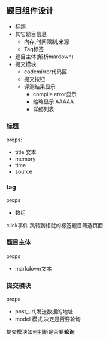 

## 题目组件设计

 - 标题
 - 其它题目信息
   - 内存,时间限制,来源
   - Tag标签
 - 题目主体(解析mardown)
 - 提交模块
   - codemirror代码区
   - 提交按钮
   - 评测结果显示
     - compile error显示
     - 缩略显示 AAAAA
     - 详细列表

### 标题

props:

 - title 文本
 - memory
 - time
 - source

### tag 

props

 - 数组

click事件 跳转到相就的标签题目筛选页面
### 题目主体

props

 - markdown文本

### 提交模块

props

 - post_url,发送数据的地址
 - model 模式,决定是否要轮询

提交模块如何判断是否要**轮询**
